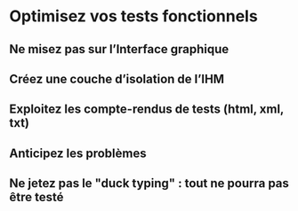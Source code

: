 # Optimisez vos tests fonctionnels

## Ne misez pas sur l’Interface graphique
## Créez une couche d’isolation de l’IHM
## Exploitez les compte-rendus de tests (html, xml, txt)
## Anticipez les problèmes
## Ne jetez pas le "duck typing" : tout ne pourra pas être testé
